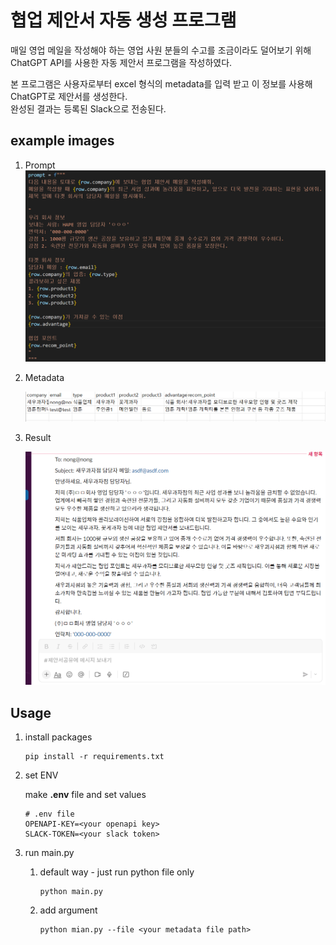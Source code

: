# 협업 제안서 자동 생성 프로그램



매일 영업 메일을 작성해야 하는 영업 사원 분들의 수고를 조금이라도 덜어보기 위해 ChatGPT API를 사용한 자동 제안서 프로그램을 작성하였다.   

본 프로그램은 사용자로부터 excel 형식의 metadata를 입력 받고 이 정보를 사용해 ChatGPT로 제안서를 생성한다.  
완성된 결과는 등록된 Slack으로 전송된다. 



## example images

1. Prompt
![prompt](./img/prompt.png)

2. Metadata

   ![metadata](./img/metadata.png)

3. Result

   ![result](./img/result.png)



## Usage

1. install packages

   ```
   pip install -r requirements.txt
   ```

   

2. set ENV

   make __.env__ file and set values

   ```
   # .env file
   OPENAPI-KEY=<your openapi key>
   SLACK-TOKEN=<your slack token>
   ```

3. run main.py

   1. default way - just run python file only

      ```
      python main.py
      ```

   2. add argument

      ```
      python mian.py --file <your metadata file path>
      ```

      



